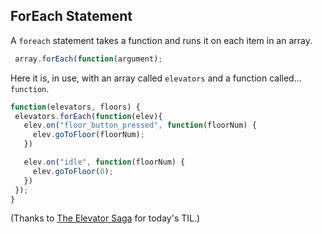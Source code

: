 ## ForEach Statement

A `foreach` statement takes a function and runs it on each item in an array.

```javascript
 array.forEach(function(argument);
 ```

Here it is, in use, with an array called `elevators` and a function called... `function`.

 ```javascript
 function(elevators, floors) {
  elevators.forEach(function(elev){
    elev.on("floor_button_pressed", function(floorNum) {
      elev.goToFloor(floorNum);
    })

    elev.on("idle", function(floorNum) {
      elev.goToFloor(0);
    })               
  });
}
 ```



 (Thanks to [The Elevator Saga](http://play.elevatorsaga.com/) for today's TIL.)
